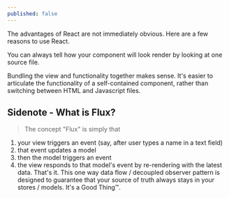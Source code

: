 ```yaml
---
published: false
---
```

The advantages of React are not immediately obvious. Here are a few reasons to use React.

You can always tell how your component will look render by looking at one source file.

Bundling the view and functionality together makes sense. It's easier to articulate the functionality of a self-contained component, rather than switching between HTML and Javascript files.

## Sidenote - What is Flux?

> The concept "Flux" is simply that 
1. your  view triggers an event (say, after user types a name in a text field)
2. that event updates a model
3. then the model triggers an event
4. the view responds to that model's event by re-rendering with the latest data. 
That's it.
This one way data flow / decoupled observer pattern is designed to guarantee that your source of truth always stays in your stores / models. It's a Good Thing™.
